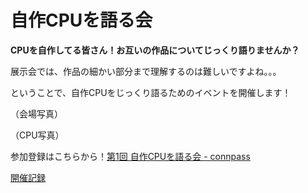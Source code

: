# 自作CPUを語る会

**CPUを自作してる皆さん！お互いの作品についてじっくり語りませんか？**

展示会では、作品の細かい部分まで理解するのは難しいですよね。。。

ということで、自作CPUをじっくり語るためのイベントを開催します！

（会場写真）

（CPU写真）

参加登録はこちらから！[第1回 自作CPUを語る会 - connpass](https://connpass.com/event/278142/)

[開催記録](database/)

<!-- ## これまでの自作CPU会 -->
